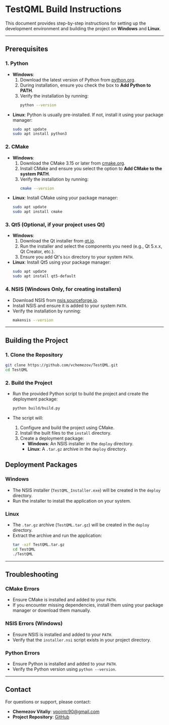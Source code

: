 
# TestQML Build Instructions

This document provides step-by-step instructions for setting up the development environment and building the project on **Windows** and **Linux**.

---

## Prerequisites

### 1. **Python**
   - **Windows**:
     1. Download the latest version of Python from [python.org](https://www.python.org/downloads/windows/).
     2. During installation, ensure you check the box to **Add Python to PATH**.
     3. Verify the installation by running:
        ```bash
        python --version
        ```
   - **Linux**:
     Python is usually pre-installed. If not, install it using your package manager:
     ```bash
     sudo apt update
     sudo apt install python3
     ```

### 2. **CMake**
   - **Windows**:
     1. Download the CMake 3.15 or later from [cmake.org](https://cmake.org/download/).
     2. Install CMake and ensure you select the option to **Add CMake to the system PATH**.
     3. Verify the installation by running:
        ```bash
        cmake --version
        ```
   - **Linux**:
     Install CMake using your package manager:
     ```bash
     sudo apt update
     sudo apt install cmake
     ```

### 3. **Qt5 (Optional, if your project uses Qt)**
   - **Windows**:
     1. Download the Qt installer from [qt.io](https://www.qt.io/download).
     2. Run the installer and select the components you need (e.g., Qt 5.x.x, Qt Creator, etc.).
     3. Ensure you add Qt's `bin` directory to your system `PATH`.
   - **Linux**:
     Install Qt5 using your package manager:
     ```bash
     sudo apt update
     sudo apt install qt5-default
     ```

### 4. **NSIS (Windows Only, for creating installers)**
   - Download NSIS from [nsis.sourceforge.io](https://nsis.sourceforge.io/Download).
   - Install NSIS and ensure it is added to your system `PATH`.
   - Verify the installation by running:
     ```bash
     makensis --version
     ```

---

## Building the Project

### 1. Clone the Repository
   ```bash
   git clone https://github.com/vchemezov/TestQML.git
   cd TestQML
   ```
   
### 2. Build the Project
   - Run the provided Python script to build the project and create the deployment package:
     ```bash
     python build/build.py
     ```

   - The script will:
     1. Configure and build the project using CMake.
     2. Install the built files to the `install` directory.
     3. Create a deployment package:
        - **Windows**: An NSIS installer in the `deploy` directory.
        - **Linux**: A `.tar.gz` archive in the `deploy` directory.
        
## Deployment Packages

### Windows
   - The NSIS installer (`TestQML_Installer.exe`) will be created in the `deploy` directory.
   - Run the installer to install the application on your system.

### Linux
   - The `.tar.gz` archive (`TestQML.tar.gz`) will be created in the `deploy` directory.
   - Extract the archive and run the application:
     ```bash
     tar -xzf TestQML.tar.gz
     cd TestQML
     ./TestQML
     ```

---

## Troubleshooting

### CMake Errors
   - Ensure CMake is installed and added to your `PATH`.
   - If you encounter missing dependencies, install them using your package manager or download them manually.

### NSIS Errors (Windows)
   - Ensure NSIS is installed and added to your `PATH`.
   - Verify that the `installer.nsi` script exists in your project directory.

### Python Errors
   - Ensure Python is installed and added to your `PATH`.
   - Verify the Python version using `python --version`.

---

## Contact
For questions or support, please contact:
- **Chemezov Vitaliy**: vpointc90@gmail.com
- **Project Repository**: [GitHub](https://github.com/vchemezov/TestQML)
